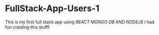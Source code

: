 # FullStack-App-Users-1
This is my first full stack app using *REACT MONGO DB AND NODEJS*
I had fun creating this stufff.

